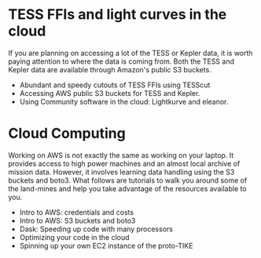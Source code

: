 
# TESS FFIs and light curves in the cloud
If you are planning on accessing a lot of the TESS or Kepler data, it is worth paying attention to where the data is coming from.  Both the TESS and Kepler data are available through Amazon's public S3 buckets.  

- Abundant and speedy cutouts of TESS FFIs using TESScut 
- Accessing AWS public S3 buckets for TESS and Kepler.
- Using Community software in the cloud: Lightkurve and eleanor.


# Cloud Computing
Working on AWS is not exactly the same as working on your laptop. It provides access to high power machines and an almost local archive of mission data. However, it involves learning data handling using the S3 buckets and boto3.  What follows are tutorials to walk you around some of the land-mines and help you take advantage of the resources available to you.

- Intro to AWS: credentials and costs
- Intro to AWS: S3 buckets and boto3
- Dask: Speeding up code with many processors
- Optimizing your code in the cloud
- Spinning up your own EC2 instance of the proto-TIKE

